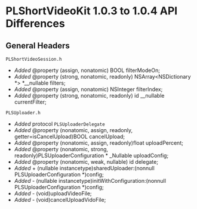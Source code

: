 # PLShortVideoKit 1.0.3 to 1.0.4 API Differences

## General Headers

```
PLShortVideoSession.h
```

- *Added* @property (assign, nonatomic) BOOL filterModeOn;
- *Added* @property (strong, nonatomic, readonly) NSArray<NSDictionary *> *__nullable filters;
- *Added* @property (assign, nonatomic) NSInteger filterIndex;
- *Added* @property (strong, nonatomic, readonly) id __nullable currentFilter;


```
PLSUploader.h
```
- *Added* protocol `PLSUploaderDelegate`
- *Added* @property (nonatomic, assign, readonly, getter=isCancelUpload)BOOL cancelUpload;
- *Added* @property (nonatomic, assign, readonly)float uploadPercent;
- *Added* @property (nonatomic, strong, readonly)PLSUploaderConfiguration * _Nullable uploadConfig;
- *Added* @property (nonatomic, weak, nullable) id<PLSUploaderDelegate>  delegate;
- *Added* + (nullable instancetype)sharedUploader:(nonnull PLSUploaderConfiguration *)config;
- *Added* - (nullable instancetype)initWithConfiguration:(nonnull PLSUploaderConfiguration *)config;
- *Added* - (void)uploadVideoFile;
- *Added* - (void)cancelUploadVidoFile;







